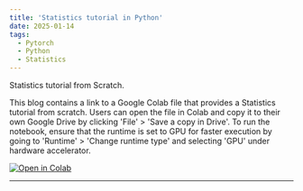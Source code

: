 ```yaml
---
title: 'Statistics tutorial in Python'
date: 2025-01-14
tags:
  - Pytorch
  - Python
  - Statistics
---
```


Statistics tutorial from Scratch. 



This blog contains a link to a Google Colab file that provides a Statistics tutorial from scratch. Users can open the file in Colab and copy it to their own Google Drive by clicking 'File' > 'Save a copy in Drive'. To run the notebook, ensure that the runtime is set to GPU for faster execution by going to 'Runtime' > 'Change runtime type' and selecting 'GPU' under hardware accelerator.

<a href="https://colab.research.google.com/drive/1uY6N6RZDhZRDCMX6lQ2pesvP-GtiwKOz?usp=sharing" target="_blank">
  <img src="https://colab.research.google.com/assets/colab-badge.svg" alt="Open in Colab"/>
</a>




------